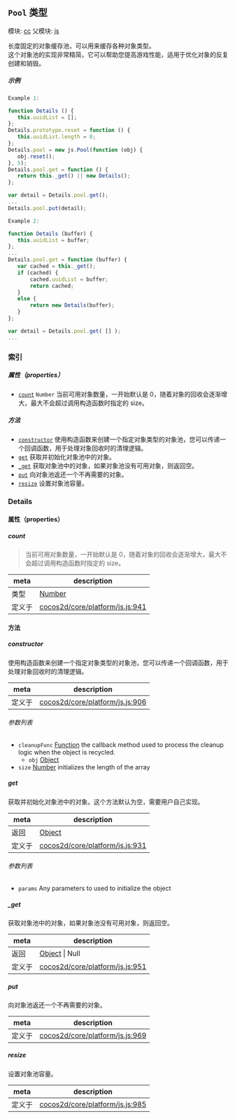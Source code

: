 ## `Pool` 类型



模块: [cc](../modules/cc.md)
父模块: [js](../modules/js.md)


长度固定的对象缓存池，可以用来缓存各种对象类型。<br/>
这个对象池的实现非常精简，它可以帮助您提高游戏性能，适用于优化对象的反复创建和销毁。


##### 示例

```js
Example 1:

function Details () {
   this.uuidList = [];
};
Details.prototype.reset = function () {
   this.uuidList.length = 0;
};
Details.pool = new js.Pool(function (obj) {
   obj.reset();
}, 5);
Details.pool.get = function () {
   return this._get() || new Details();
};

var detail = Details.pool.get();
...
Details.pool.put(detail);

Example 2:

function Details (buffer) {
   this.uuidList = buffer;
};
...
Details.pool.get = function (buffer) {
   var cached = this._get();
   if (cached) {
       cached.uuidList = buffer;
       return cached;
   }
   else {
       return new Details(buffer);
   }
};

var detail = Details.pool.get( [] );
...
```

### 索引

##### 属性（properties）

  - [`count`](#count) `Number` 当前可用对象数量，一开始默认是 0，随着对象的回收会逐渐增大，最大不会超过调用构造函数时指定的 size。



##### 方法

  - [`constructor`](#constructor) 使用构造函数来创建一个指定对象类型的对象池，您可以传递一个回调函数，用于处理对象回收时的清理逻辑。
  - [`get`](#get) 获取并初始化对象池中的对象。
  - [`_get`](#get) 获取对象池中的对象，如果对象池没有可用对象，则返回空。
  - [`put`](#put) 向对象池返还一个不再需要的对象。
  - [`resize`](#resize) 设置对象池容量。



### Details


#### 属性（properties）


##### count

> 当前可用对象数量，一开始默认是 0，随着对象的回收会逐渐增大，最大不会超过调用构造函数时指定的 size。

| meta | description |
|------|-------------|
| 类型 | <a href="https://developer.mozilla.org/en/JavaScript/Reference/Global_Objects/Number" class="crosslink external" target="_blank">Number</a> |
| 定义于 | [cocos2d/core/platform/js.js:941](https://github.com/cocos-creator/engine/blob/246760b55cfc698ac5f3450a1794d9d0554a0600/cocos2d/core/platform/js.js#L941) |






<!-- Method Block -->
#### 方法


##### constructor

使用构造函数来创建一个指定对象类型的对象池，您可以传递一个回调函数，用于处理对象回收时的清理逻辑。

| meta | description |
|------|-------------|
| 定义于 | [cocos2d/core/platform/js.js:906](https://github.com/cocos-creator/engine/blob/246760b55cfc698ac5f3450a1794d9d0554a0600/cocos2d/core/platform/js.js#L906) |

###### 参数列表
- `cleanupFunc` <a href="https://developer.mozilla.org/en/JavaScript/Reference/Global_Objects/Function" class="crosslink external" target="_blank">Function</a> the callback method used to process the cleanup logic when the object is recycled.
	- `obj` <a href="https://developer.mozilla.org/en/JavaScript/Reference/Global_Objects/Object" class="crosslink external" target="_blank">Object</a> 
- `size` <a href="https://developer.mozilla.org/en/JavaScript/Reference/Global_Objects/Number" class="crosslink external" target="_blank">Number</a> initializes the length of the array


##### get

获取并初始化对象池中的对象。这个方法默认为空，需要用户自己实现。

| meta | description |
|------|-------------|
| 返回 | <a href="https://developer.mozilla.org/en/JavaScript/Reference/Global_Objects/Object" class="crosslink external" target="_blank">Object</a> 
| 定义于 | [cocos2d/core/platform/js.js:931](https://github.com/cocos-creator/engine/blob/246760b55cfc698ac5f3450a1794d9d0554a0600/cocos2d/core/platform/js.js#L931) |

###### 参数列表
- `params` Any parameters to used to initialize the object


##### _get

获取对象池中的对象，如果对象池没有可用对象，则返回空。

| meta | description |
|------|-------------|
| 返回 | <a href="https://developer.mozilla.org/en/JavaScript/Reference/Global_Objects/Object" class="crosslink external" target="_blank">Object</a> &#124; Null 
| 定义于 | [cocos2d/core/platform/js.js:951](https://github.com/cocos-creator/engine/blob/246760b55cfc698ac5f3450a1794d9d0554a0600/cocos2d/core/platform/js.js#L951) |



##### put

向对象池返还一个不再需要的对象。

| meta | description |
|------|-------------|
| 定义于 | [cocos2d/core/platform/js.js:969](https://github.com/cocos-creator/engine/blob/246760b55cfc698ac5f3450a1794d9d0554a0600/cocos2d/core/platform/js.js#L969) |



##### resize

设置对象池容量。

| meta | description |
|------|-------------|
| 定义于 | [cocos2d/core/platform/js.js:985](https://github.com/cocos-creator/engine/blob/246760b55cfc698ac5f3450a1794d9d0554a0600/cocos2d/core/platform/js.js#L985) |




